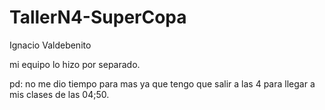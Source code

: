 # TallerN4-SuperCopa

Ignacio Valdebenito

mi equipo lo hizo por separado.






pd: no me dio tiempo para mas ya que tengo que salir a las 4 para llegar a mis clases de las 04;50.
